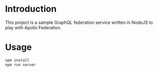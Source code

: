 # Introduction
This project is a sample GraphQL federation service written in NodeJS to play with Apollo Federation.

# Usage

```sh
npm install
npm run server
```
